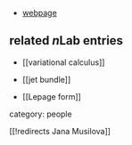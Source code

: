 

* [webpage](http://www.physics.muni.cz/~janam/index.php)

## related $n$Lab entries

* [[variational calculus]]

* [[jet bundle]]

* [[Lepage form]]

category: people

[[!redirects Jana Musilova]]